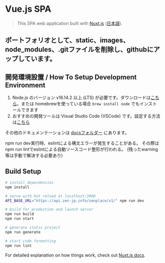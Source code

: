 # Vue.js SPA

> This SPA web application built with [Nuxt.js](https://nuxtjs.org) ([日本語](https://ja.nuxtjs.org)).


## ポートフォリオとして、static、images、node_modules、.gitファイルを削除し、githubにアップしています。


## 開発環境設置 / How To Setup Development Environment

1. Node.js のバージョン v16.14.2 以上 (LTS) が必要です。ダウンロードは[こちら](https://nodejs.org/en/)。または homebrewを使っている場合 `brew install node` でもインストールできます
2. おすすめの開発ツールは Visual Studio Code (VSCode) です。設定する方法は[こちら](docs/vscode.md)

その他のドキュメンテーションは [docsフォルダー](docs/) にあります。

npm run dev実行時、eslintによる構文エラーが発生することがある。
その際はnpm run lintでeslintによる自動ソースコード整形が行われる。
(残ったwarning等は手動で解決する必要あり)

## Build Setup

``` bash
# install dependencies
npm install

# serve with hot reload at localhost:3000
API_BASE_URL="https://api.zen-jp.info/zenplace/v1/" npm run dev

# build for production and launch server
npm run build
npm run start

# generate static project
npm run generate

# start code formatting
npm run lint

```

For detailed explanation on how things work, check out [Nuxt.js docs](https://nuxtjs.org).
